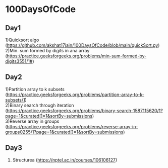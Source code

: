 # 100DaysOfCode

## Day1
1)Quicksort algo (https://github.com/akshat17jain/100DaysOfCode/blob/main/quickSort.py) </br>
2)Min. sum formed by digits in ana array (https://practice.geeksforgeeks.org/problems/min-sum-formed-by-digits3551/1#)</br>

## Day2
1)Partition array to k subsets (https://practice.geeksforgeeks.org/problems/partition-array-to-k-subsets/1) </br>
2)Binary search through iteration (https://practice.geeksforgeeks.org/problems/binary-search-1587115620/1?page=1&curated[]=1&sortBy=submissions) </br>
3)Reverse array in groups (https://practice.geeksforgeeks.org/problems/reverse-array-in-groups0255/1?page=1&curated[]=1&sortBy=submissions) </br>

## Day3
1) Structurea (https://nptel.ac.in/courses/106106127) </br>
